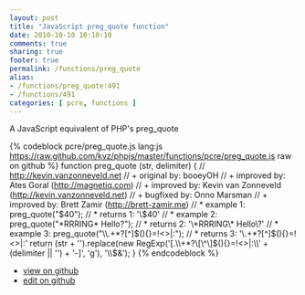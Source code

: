 ```yaml
---
layout: post
title: "JavaScript preg_quote function"
date: 2010-10-10 10:10:10
comments: true
sharing: true
footer: true
permalink: /functions/preg_quote
alias:
- /functions/preg_quote:491
- /functions/491
categories: [ pcre, functions ]
---
```

A JavaScript equivalent of PHP's preg_quote
<!-- more -->
{% codeblock pcre/preg_quote.js lang:js https://raw.github.com/kvz/phpjs/master/functions/pcre/preg_quote.js raw on github %}
function preg_quote (str, delimiter) {
    // http://kevin.vanzonneveld.net
    // +   original by: booeyOH
    // +   improved by: Ates Goral (http://magnetiq.com)
    // +   improved by: Kevin van Zonneveld (http://kevin.vanzonneveld.net)
    // +   bugfixed by: Onno Marsman
    // +   improved by: Brett Zamir (http://brett-zamir.me)
    // *     example 1: preg_quote("$40");
    // *     returns 1: '\$40'
    // *     example 2: preg_quote("*RRRING* Hello?");
    // *     returns 2: '\*RRRING\* Hello\?'
    // *     example 3: preg_quote("\\.+*?[^]$(){}=!<>|:");
    // *     returns 3: '\\\.\+\*\?\[\^\]\$\(\)\{\}\=\!\<\>\|\:'
    return (str + '').replace(new RegExp('[.\\\\+*?\\[\\^\\]$(){}=!<>|:\\' + (delimiter || '') + '-]', 'g'), '\\$&');
}
{% endcodeblock %}
<ul>
 <li><a href="https://github.com/kvz/phpjs/blob/master/functions/pcre/preg_quote.js">view on github</a></li>
 <li><a href="https://github.com/kvz/phpjs/edit/master/functions/pcre/preg_quote.js">edit on github</a></li>
</ul>
